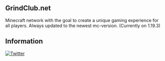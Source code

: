 ## GrindClub.net
Minecraft network with the goal to create a unique gaming experience for all players. Always updated to the newest mc-version. (Currently on 1.19.3)
  	
## Information
[![Twitter](https://img.shields.io/twitter/follow/grindclub?color=%231DA1F2&logo=twitter&style=for-the-badge)](https://twitter.com/GrindClubServer)
